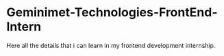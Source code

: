 # Geminimet-Technologies-FrontEnd-Intern
Here all the details that i can learn in my frontend development internship.
